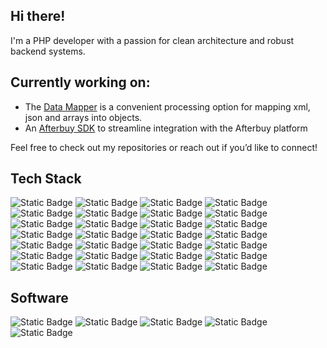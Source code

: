 ## Hi there!

I'm a PHP developer with a passion for clean architecture and robust backend systems.

## Currently working on:
- The [Data Mapper](https://github.com/wundii/data-mapper) is a convenient processing option for mapping xml, json and arrays into objects.
- An [Afterbuy SDK](https://github.com/wundii/afterbuy-sdk) to streamline integration with the Afterbuy platform

Feel free to check out my repositories or reach out if you’d like to connect!

## Tech Stack
![Static Badge](https://img.shields.io/badge/Argo-EF7B4D?style=for-the-badge&logo=argo&labelColor=black)
![Static Badge](https://img.shields.io/badge/Bootstrap-7952B3?style=for-the-badge&logo=bootstrap&labelColor=black)
![Static Badge](https://img.shields.io/badge/Composer-885630?style=for-the-badge&logo=composer&labelColor=black)
![Static Badge](https://img.shields.io/badge/Docker-2496ED?style=for-the-badge&logo=docker&labelColor=black)
![Static Badge](https://img.shields.io/badge/Doctrine-FC6A31?style=for-the-badge&logo=doctrine&labelColor=black)
![Static Badge](https://img.shields.io/badge/Flask-FFFFFF?style=for-the-badge&logo=flask&labelColor=black)
![Static Badge](https://img.shields.io/badge/Github_Actions-2088FF?style=for-the-badge&logo=githubactions&labelColor=black)
![Static Badge](https://img.shields.io/badge/Json_Web_Token-FFFFFF?style=for-the-badge&logo=jsonwebtokens&labelColor=black)
![Static Badge](https://img.shields.io/badge/Laravel-FF2D20?style=for-the-badge&logo=laravel&labelColor=black)
![Static Badge](https://img.shields.io/badge/Linux-FCC624?style=for-the-badge&logo=linux&labelColor=black)
![Static Badge](https://img.shields.io/badge/Mermaid-FF3670?style=for-the-badge&logo=mermaid&labelColor=black)
![Static Badge](https://img.shields.io/badge/MySQL-4479A1?style=for-the-badge&logo=mysql&labelColor=black)
![Static Badge](https://img.shields.io/badge/NPM-CB3837?style=for-the-badge&logo=npm&labelColor=black)
![Static Badge](https://img.shields.io/badge/NestJs-E0234E?style=for-the-badge&logo=nestjs&labelColor=black)
![Static Badge](https://img.shields.io/badge/Nginx-009639?style=for-the-badge&logo=nginx&labelColor=black)
![Static Badge](https://img.shields.io/badge/NodeJs-5FA04E?style=for-the-badge&logo=nodedotjs&labelColor=black)
![Static Badge](https://img.shields.io/badge/OAS3-6BA539?style=for-the-badge&logo=openapiinitiative&labelColor=black)
![Static Badge](https://img.shields.io/badge/PHP-777BB4?style=for-the-badge&logo=php&labelColor=black)
![Static Badge](https://img.shields.io/badge/PostgreSQL-4169E1?style=for-the-badge&logo=postgresql&labelColor=black)
![Static Badge](https://img.shields.io/badge/Python-3776AB?style=for-the-badge&logo=python&labelColor=black)
![Static Badge](https://img.shields.io/badge/RabbitMQ-%23FF6600?style=for-the-badge&logo=rabbitmq&labelColor=black)
![Static Badge](https://img.shields.io/badge/Redis-FF4438?style=for-the-badge&logo=redis&labelColor=black)
![Static Badge](https://img.shields.io/badge/SASS-CC6699?style=for-the-badge&logo=sass&labelColor=black)
![Static Badge](https://img.shields.io/badge/Stimulus-77E8B9?style=for-the-badge&logo=stimulus&labelColor=black)
![Static Badge](https://img.shields.io/badge/Symfony-ffffff?style=for-the-badge&logo=symfony&labelColor=black)
![Static Badge](https://img.shields.io/badge/TypeScript-3178C6?style=for-the-badge&logo=typescript&labelColor=black)
![Static Badge](https://img.shields.io/badge/Webpack-8DD6F9?style=for-the-badge&logo=webpack&labelColor=black)
![Static Badge](https://img.shields.io/badge/Yarn-2C8EBB?style=for-the-badge&logo=yarn&labelColor=black)

## Software
![Static Badge](https://img.shields.io/badge/Atlassian-000000?style=for-the-badge&logo=atlassian&labelColor=0052CC)
![Static Badge](https://img.shields.io/badge/Jenkins-000000?style=for-the-badge&logo=jenkins&labelColor=white)
![Static Badge](https://img.shields.io/badge/PHPStorm-000000?style=for-the-badge&logo=phpstorm&labelColor=777BB4)
![Static Badge](https://img.shields.io/badge/Portainer-000000?style=for-the-badge&logo=portainer&labelColor=white)
![Static Badge](https://img.shields.io/badge/WebStorm-000000?style=for-the-badge&logo=webstorm&labelColor=2771E8)






